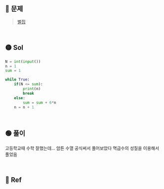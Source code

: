 ## 🔴 문제
> [벌집](https://www.acmicpc.net/problem/2292)

<br/>

## 🟡 Sol
```python
N = int(input())
n = 1
sum = 1

while True:
    if(N <= sum):
        print(n)
        break
    else:
        sum = sum + 6*n
    n = n + 1
```
<br/>

## 🟢 풀이
고등학교때 수학 잘했는데... 암튼 수열 공식써서 풀어보았다
멱급수의 성질을 이용해서 풀었음


<br/>

## 🔵 Ref
